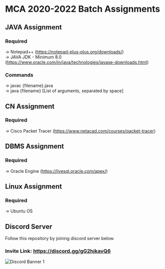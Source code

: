 # MCA 2020-2022 Batch Assignments

## JAVA Assignment
### Required 
-> Notepad++ (https://notepad-plus-plus.org/downloads/) <br />
-> JAVA JDK - Minimum 8.0 (https://www.oracle.com/in/java/technologies/javase-downloads.html) <br />
### Commands
-> javac {filename}.java <br />
-> java {filename} [List of arguments, separated by space] <br />


## CN Assignment
### Required 
-> Cisco Packet Tracer (https://www.netacad.com/courses/packet-tracer) <br />

## DBMS Assignment
### Required 
-> Oracle Engine (https://livesql.oracle.com/apex/) <br />

## Linux Assignment
### Required 
-> Ubuntu OS <br />

## Discord Server <br />
Follow this repository by joining discord server below.
### Invite Link: https://discord.gg/gG2hjkavQ6
![Discord Banner 1](https://discordapp.com/api/guilds/797718135012458518/widget.png?style=banner1)
